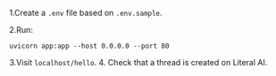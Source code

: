 1.Create a `.env` file based on `.env.sample`.

2.Run:

```
uvicorn app:app --host 0.0.0.0 --port 80
```

3.Visit `localhost/hello`. 4. Check that a thread is created on Literal AI.
